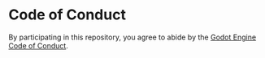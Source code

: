 # Code of Conduct

By participating in this repository, you agree to abide by the [Godot Engine Code of Conduct](https://godotengine.org/code-of-conduct).